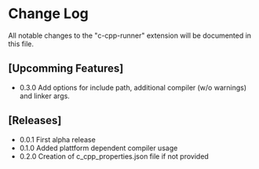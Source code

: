 # Change Log

All notable changes to the "c-cpp-runner" extension will be documented in this file.

## [Upcomming Features]

- 0.3.0 Add options for include path, additional compiler (w/o warnings) and linker args.

## [Releases]

- 0.0.1 First alpha release
- 0.1.0 Added plattform dependent compiler usage
- 0.2.0 Creation of c_cpp_properties.json file if not provided
